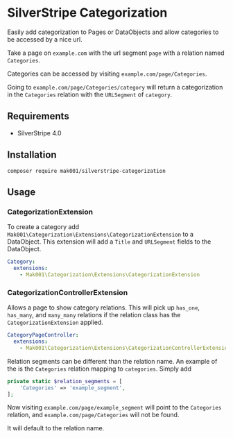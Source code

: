 # SilverStripe Categorization

Easily add categorization to Pages or DataObjects and allow categories to be accessed by a nice url.

Take a page on `example.com` with the url segment `page` with a relation named `Categories`.

Categories can be accessed by visiting `example.com/page/Categories`.

Going to `example.com/page/Categories/category` will return a categorization in the `Categories` relation with the `URLSegment` of `category`.


## Requirements

- SilverStripe 4.0

## Installation

`composer require mak001/silverstripe-categorization`

## Usage

### CategorizationExtension
To create a category add `Mak001\Categorization\Extensions\CategorizationExtension` to a DataObject.
This extension will add a `Title` and `URLSegment` fields to the DataObject.

```yml
Category:
  extensions:
    - Mak001\Categorization\Extensions\CategorizationExtension
```

### CategorizationControllerExtension
Allows a page to show category relations. This will pick up `has_one`, `has_many`, and `many_many` relations if the relation class has the `CategorizationExtension` applied.

```yml
CategoryPageController:
  extensions:
    - Mak001\Categorization\Extensions\CategorizationControllerExtension
```

Relation segments can be different than the relation name. An example of the is the `Categories` relation mapping to `categories`.
Simply add 
```php
private static $relation_segments = [
    'Categories' => 'example_segment',
];
```

Now visiting `example.com/page/example_segment` will point to the `Categories` relation, and `example.com/page/Categories` will not be found.

It will default to the relation name.
